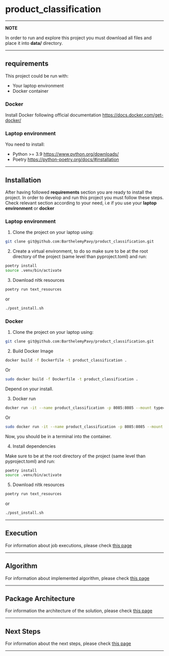 # product_classification



---
**NOTE**

In order to run and explore this project you must download all files and place it into **data/** directory.

---
## requirements

This project could be run with:
- Your laptop environment
- Docker container
### Docker

Install Docker following official documentation https://docs.docker.com/get-docker/

### Laptop environment

You need to install:
- Python >= 3.9 https://www.python.org/downloads/
- Poetry https://python-poetry.org/docs/#installation
_____

## Installation
After having followed **requirements** section you are ready to install the project.
In order to develop and run this project you must follow these steps.
Check relevant section according to your need, i.e if you use your **laptop environment** or **docker**
### Laptop environment

1. Clone the project on your laptop using:
```bash
git clone git@github.com:BarthelemyPavy/product_classification.git
```
2. Create a virtual environment, to do so make sure to be at the root directory of the project (same level than pyproject.toml) and run:
```bash
poetry install
source .venv/bin/activate
```
3. Download nltk resources
```bash
poetry run text_resources
```
or
```bash
./post_install.sh
```

### Docker
1. Clone the project on your laptop using:
```bash
git clone git@github.com:BarthelemyPavy/product_classification.git
```
2. Build Docker Image
```bash
docker build -f Dockerfile -t product_classification .
```
Or
```bash
sudo docker build -f Dockerfile -t product_classification .
```
Depend on your install.

3. Docker run
```bash
docker run -it --name product_classification -p 8085:8085 --mount type=bind,src=$(pwd),dst=/home/user/product_classification/ --entrypoint bash product_classification
```
Or
```bash
sudo docker run -it --name product_classification -p 8085:8085 --mount type=bind,src=$(pwd),dst=/home/user/product_classification/ --entrypoint bash product_classification
```
Now, you should be in a terminal into the container.

4. Install dependencies

Make sure to be at the root directory of the project (same level than pyproject.toml) and run:

```bash
poetry install
source .venv/bin/activate
```
5. Download nltk resources
```bash
poetry run text_resources
```
or
```bash
./post_install.sh
```
___

## Execution

For information about job executions, please check [this page](./doc/source/content/execution.md)

___

## Algorithm

For information about implemented algorithm, please check [this page](./doc/source/content/algorithm.md)

___

## Package Architecture

For information the architecture of the solution, please check [this page](./doc/source/content/flows.md)

___


## Next Steps

For information about the next steps, please check [this page](./doc/source/content/next.md)

___
